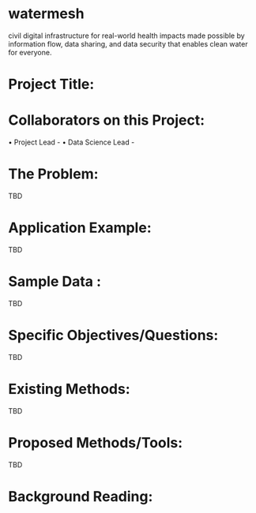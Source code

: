 # watermesh
civil digital infrastructure for real-world health impacts made possible by information flow, data sharing, and data security that enables clean water for everyone.

# Project Title: 

# Collaborators on this Project:
•	Project Lead - 
•	Data Science Lead - 

# The Problem:

TBD

# Application Example:

TBD

# Sample Data  : 

TBD


# Specific Objectives/Questions: 

TBD

# Existing Methods: 

TBD

# Proposed Methods/Tools:
TBD

# Background Reading: 
